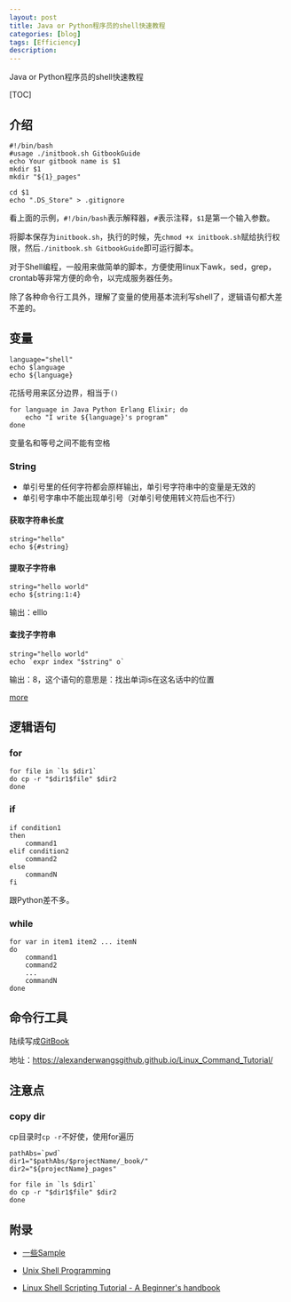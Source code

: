 ```yaml
---
layout: post
title: Java or Python程序员的shell快速教程
categories: [blog]
tags: [Efficiency]
description: 
---
```


Java or Python程序员的shell快速教程

[TOC]

## 介绍

```
#!/bin/bash
#usage ./initbook.sh GitbookGuide
echo Your gitbook name is $1
mkdir $1
mkdir "${1}_pages"

cd $1
echo ".DS_Store" > .gitignore
```

看上面的示例，`#!/bin/bash`表示解释器，`#`表示注释，`$1`是第一个输入参数。

将脚本保存为`initbook.sh`，执行的时候，先`chmod +x initbook.sh`赋给执行权限，然后`./initbook.sh GitbookGuide`即可运行脚本。

对于Shell编程，一般用来做简单的脚本，方便使用linux下awk，sed，grep，crontab等非常方便的命令，以完成服务器任务。

除了各种命令行工具外，理解了变量的使用基本流利写shell了，逻辑语句都大差不差的。

## 变量

```shell
language="shell"
echo $language
echo ${language}
```

花括号用来区分边界，相当于`()`

```
for language in Java Python Erlang Elixir; do
    echo "I write ${language}'s program"
done
```

变量名和等号之间不能有空格



### String

- 单引号里的任何字符都会原样输出，单引号字符串中的变量是无效的
- 单引号字串中不能出现单引号（对单引号使用转义符后也不行）

#### 获取字符串长度

```
string="hello"
echo ${#string}
```

#### 提取子字符串

```
string="hello world"
echo ${string:1:4} 
```

输出：elllo

#### 查找子字符串

```
string="hello world"
echo `expr index "$string" o` 
```

输出：8，这个语句的意思是：找出单词is在这名话中的位置

[more](http://tldp.org/LDP/abs/html/string-manipulation.html)

## 逻辑语句

### for

```
for file in `ls $dir1`
do cp -r "$dir1$file" $dir2
done
```

### if

```
if condition1
then
    command1
elif condition2
    command2
else
    commandN
fi
```

跟Python差不多。

### while

```shell
for var in item1 item2 ... itemN
do
    command1
    command2
    ...
    commandN
done
```



## 命令行工具

陆续写成[GitBook](https://alexanderwangsgithub.github.io/Linux_Command_Tutorial)

地址：https://alexanderwangsgithub.github.io/Linux_Command_Tutorial/

## 注意点

### copy dir

cp目录时`cp -r`不好使，使用for遍历

```shell
pathAbs=`pwd`
dir1="$pathAbs/$projectName/_book/"
dir2="${projectName}_pages"

for file in `ls $dir1`
do cp -r "$dir1$file" $dir2
done
```



## 附录

- [一些Sample](http://tldp.org/LDP/abs/html/)

- [Unix Shell Programming](http://www.tutorialspoint.com/unix/unix-shell.htm)
- [Linux Shell Scripting Tutorial - A Beginner's handbook](http://bash.cyberciti.biz/guide/Main_Page)

